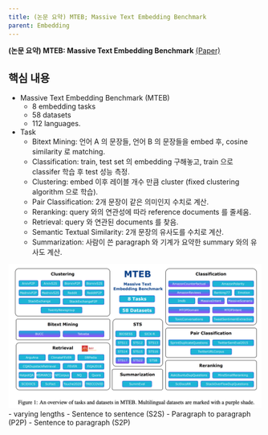 ```yaml
---
title: (논문 요약) MTEB; Massive Text Embedding Benchmark
parent: Embedding
---
```


**(논문 요약) MTEB: Massive Text Embedding Benchmark** [(Paper)](https://arxiv.org/pdf/2210.07316.pdf)

## 핵심 내용
- Massive Text Embedding Benchmark (MTEB)
   - 8 embedding tasks
   - 58 datasets 
   - 112 languages.
- Task
   - Bitext Mining: 언어 A 의 문장들, 언어 B 의 문장들을 embed 후, cosine similarity 로 matching.  
   - Classification: train, test set 의 embedding 구해놓고, train 으로 classifer 학습 후 test 성능 측정.  
   - Clustering: embed 이후 레이블 개수 만큼 cluster (fixed clustering algorithm 으로 학습). 
   - Pair Classification: 2개 문장이 같은 의미인지 수치로 계산.
   - Reranking: query 와의 연관성에 따라 reference documents 를 줄세움.
   - Retrieval: query 와 연관된 documents 를 찾음.
   - Semantic Textual Similarity: 2개 문장의 유사도를 수치로 계산.
   - Summarization: 사람이 쓴 paragraph 와 기계가 요약한 summary 와의 유사도 계산.
<img src="/data/papers/mteb/task.png" width="800" />
   - varying lengths
     - Sentence to sentence (S2S)
     - Paragraph to paragraph (P2P)
     - Sentence to paragraph (S2P)
